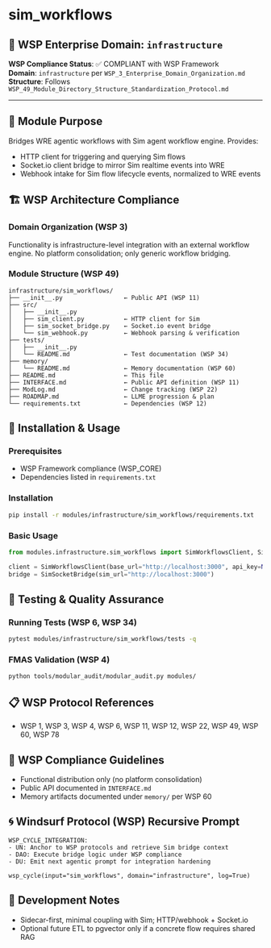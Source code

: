 # sim_workflows

## 🏢 WSP Enterprise Domain: `infrastructure`

**WSP Compliance Status**: ✅ COMPLIANT with WSP Framework  
**Domain**: `infrastructure` per `WSP_3_Enterprise_Domain_Organization.md`  
**Structure**: Follows `WSP_49_Module_Directory_Structure_Standardization_Protocol.md`

---

## 🎯 Module Purpose

Bridges WRE agentic workflows with Sim agent workflow engine. Provides:
- HTTP client for triggering and querying Sim flows
- Socket.io client bridge to mirror Sim realtime events into WRE
- Webhook intake for Sim flow lifecycle events, normalized to WRE events

## 🏗️ WSP Architecture Compliance

### Domain Organization (WSP 3)
Functionality is infrastructure-level integration with an external workflow engine. No platform consolidation; only generic workflow bridging.

### Module Structure (WSP 49)
```
infrastructure/sim_workflows/
├── __init__.py                 ← Public API (WSP 11)
├── src/
│   ├── __init__.py
│   ├── sim_client.py           ← HTTP client for Sim
│   ├── sim_socket_bridge.py    ← Socket.io event bridge
│   └── sim_webhook.py          ← Webhook parsing & verification
├── tests/
│   ├── __init__.py
│   └── README.md               ← Test documentation (WSP 34)
├── memory/
│   └── README.md               ← Memory documentation (WSP 60)
├── README.md                   ← This file
├── INTERFACE.md                ← Public API definition (WSP 11)
├── ModLog.md                   ← Change tracking (WSP 22)
├── ROADMAP.md                  ← LLME progression & plan
└── requirements.txt            ← Dependencies (WSP 12)
```

## 🔧 Installation & Usage

### Prerequisites
- WSP Framework compliance (WSP_CORE)
- Dependencies listed in `requirements.txt`

### Installation
```bash
pip install -r modules/infrastructure/sim_workflows/requirements.txt
```

### Basic Usage
```python
from modules.infrastructure.sim_workflows import SimWorkflowsClient, SimSocketBridge

client = SimWorkflowsClient(base_url="http://localhost:3000", api_key=None)
bridge = SimSocketBridge(sim_url="http://localhost:3000")
```

## 🧪 Testing & Quality Assurance

### Running Tests (WSP 6, WSP 34)
```bash
pytest modules/infrastructure/sim_workflows/tests -q
```

### FMAS Validation (WSP 4)
```bash
python tools/modular_audit/modular_audit.py modules/
```

## 📋 WSP Protocol References

- WSP 1, WSP 3, WSP 4, WSP 6, WSP 11, WSP 12, WSP 22, WSP 49, WSP 60, WSP 78

## 🚨 WSP Compliance Guidelines

- Functional distribution only (no platform consolidation)
- Public API documented in `INTERFACE.md`
- Memory artifacts documented under `memory/` per WSP 60

## 🌀 Windsurf Protocol (WSP) Recursive Prompt

```
WSP_CYCLE_INTEGRATION:
- UN: Anchor to WSP protocols and retrieve Sim bridge context
- DAO: Execute bridge logic under WSP compliance
- DU: Emit next agentic prompt for integration hardening

wsp_cycle(input="sim_workflows", domain="infrastructure", log=True)
```

## 📝 Development Notes

- Sidecar-first, minimal coupling with Sim; HTTP/webhook + Socket.io
- Optional future ETL to pgvector only if a concrete flow requires shared RAG


